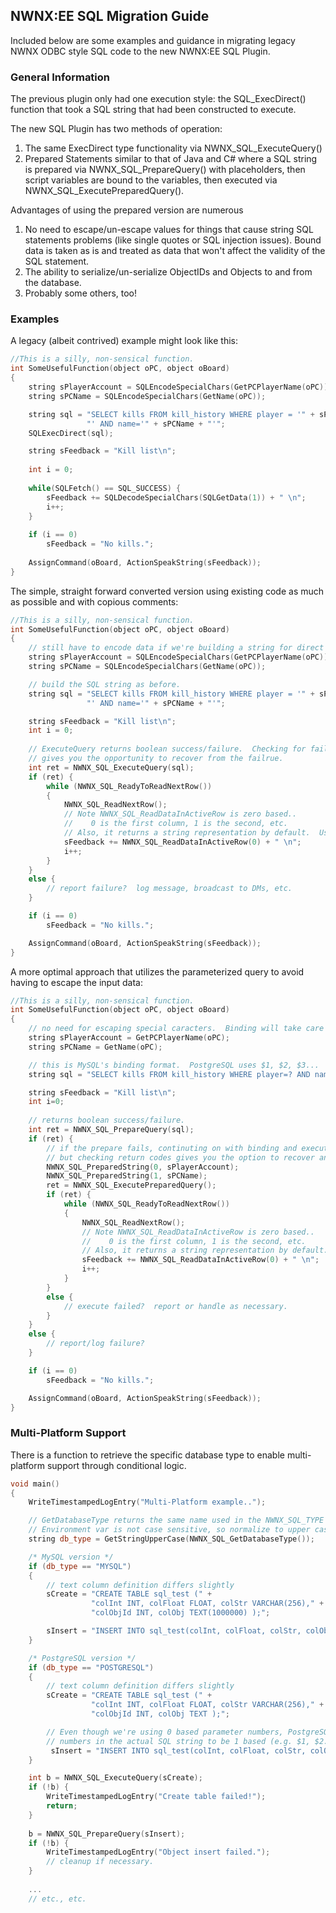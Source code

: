 ## NWNX:EE SQL Migration Guide

Included below are some examples and guidance in migrating legacy NWNX ODBC style SQL code to the new NWNX:EE SQL Plugin.

### General Information

The previous plugin only had one execution style:  the SQL_ExecDirect() function that took a SQL string that had been constructed to execute.

The new SQL Plugin has two methods of operation:

1.  The same ExecDirect type functionality via NWNX_SQL_ExecuteQuery()
2.  Prepared Statements similar to that of Java and C# where a SQL string is prepared via NWNX_SQL_PrepareQuery() with placeholders, then script variables are bound to the variables, then executed via NWNX_SQL_ExecutePreparedQuery().

Advantages of using the prepared version are numerous

1.  No need to escape/un-escape values for things that cause string SQL statements problems (like single quotes or SQL injection issues).  Bound data is taken as is and treated as data that won't affect the validity of the SQL statement.
2.  The ability to serialize/un-serialize ObjectIDs and Objects to and from the database.
3.  Probably some others, too!

### Examples

A legacy (albeit contrived) example might look like this:

```cpp
//This is a silly, non-sensical function.
int SomeUsefulFunction(object oPC, object oBoard)
{
    string sPlayerAccount = SQLEncodeSpecialChars(GetPCPlayerName(oPC));
    string sPCName = SQLEncodeSpecialChars(GetName(oPC));

    string sql = "SELECT kills FROM kill_history WHERE player = '" + sPlayerAccount + 
                 "' AND name='" + sPCName + "'";
    SQLExecDirect(sql);

    string sFeedback = "Kill list\n";
    
    int i = 0;
    
    while(SQLFetch() == SQL_SUCCESS) {
        sFeedback += SQLDecodeSpecialChars(SQLGetData(1)) + " \n";
        i++;
    }
 
    if (i == 0) 
        sFeedback = "No kills.";
     
    AssignCommand(oBoard, ActionSpeakString(sFeedback));
}

```

The simple, straight forward converted version using existing code as much as possible and with copious comments:

```cpp
//This is a silly, non-sensical function.
int SomeUsefulFunction(object oPC, object oBoard)
{
    // still have to encode data if we're building a string for direct execution.
    string sPlayerAccount = SQLEncodeSpecialChars(GetPCPlayerName(oPC));
    string sPCName = SQLEncodeSpecialChars(GetName(oPC));

    // build the SQL string as before.
    string sql = "SELECT kills FROM kill_history WHERE player = '" + sPlayerAccount + 
                 "' AND name='" + sPCName + "'";

    string sFeedback = "Kill list\n";
    int i = 0;
    
    // ExecuteQuery returns boolean success/failure.  Checking for failure is optional, but 
    // gives you the opportunity to recover from the failrue.
    int ret = NWNX_SQL_ExecuteQuery(sql);
    if (ret) {
        while (NWNX_SQL_ReadyToReadNextRow())
        {
            NWNX_SQL_ReadNextRow();
            // Note NWNX_SQL_ReadDataInActiveRow is zero based..  
            //    0 is the first column, 1 is the second, etc.
            // Also, it returns a string representation by default.  Use StringToInt/Float as necessary.
            sFeedback += NWNX_SQL_ReadDataInActiveRow(0) + " \n";
            i++;
        }
    }
    else {
        // report failure?  log message, broadcast to DMs, etc.
    }

    if (i == 0) 
        sFeedback = "No kills.";

    AssignCommand(oBoard, ActionSpeakString(sFeedback));
}
```

A more optimal approach that utilizes the parameterized query to avoid having to escape the input data:

```cpp
//This is a silly, non-sensical function.
int SomeUsefulFunction(object oPC, object oBoard)
{
    // no need for escaping special caracters.  Binding will take care of that.
    string sPlayerAccount = GetPCPlayerName(oPC);
    string sPCName = GetName(oPC);

    // this is MySQL's binding format.  PostgreSQL uses $1, $2, $3...
    string sql = "SELECT kills FROM kill_history WHERE player=? AND name=?";

    string sFeedback = "Kill list\n";
    int i=0;
    
    // returns boolean success/failure.
    int ret = NWNX_SQL_PrepareQuery(sql);
    if (ret) {
        // if the prepare fails, continuting on with binding and execution should not cause a server abort
        // but checking return codes gives you the option to recover and/or report the failure.
        NWNX_SQL_PreparedString(0, sPlayerAccount);
        NWNX_SQL_PreparedString(1, sPCName);
        ret = NWNX_SQL_ExecutePreparedQuery();
        if (ret) {
            while (NWNX_SQL_ReadyToReadNextRow())
            {
                NWNX_SQL_ReadNextRow();
                // Note NWNX_SQL_ReadDataInActiveRow is zero based..  
                //    0 is the first column, 1 is the second, etc.
                // Also, it returns a string representation by default.  Use StringToInt/Float as necessary.
                sFeedback += NWNX_SQL_ReadDataInActiveRow(0) + " \n";
                i++;
            }
        }
        else {
            // execute failed?  report or handle as necessary.
        }
    }
    else {
        // report/log failure?
    }

    if (i == 0) 
        sFeedback = "No kills.";

    AssignCommand(oBoard, ActionSpeakString(sFeedback));
}

```

### Multi-Platform Support

There is a function to retrieve the specific database type to enable multi-platform support through conditional logic.

```cpp
void main()
{
    WriteTimestampedLogEntry("Multi-Platform example..");

    // GetDatabaseType returns the same name used in the NWNX_SQL_TYPE environment variable.
    // Environment var is not case sensitive, so normalize to upper case.
    string db_type = GetStringUpperCase(NWNX_SQL_GetDatabaseType());

    /* MySQL version */
    if (db_type == "MYSQL")
    {
        // text column definition differs slightly
        sCreate = "CREATE TABLE sql_test (" +
                  "colInt INT, colFloat FLOAT, colStr VARCHAR(256)," +
                  "colObjId INT, colObj TEXT(1000000) );";

        sInsert = "INSERT INTO sql_test(colInt, colFloat, colStr, colObjId, colObj) VALUES(?, ?, ?, ?, ?)";
    }

    /* PostgreSQL version */
    if (db_type == "POSTGRESQL")
    {
        // text column definition differs slightly
        sCreate = "CREATE TABLE sql_test (" +
                  "colInt INT, colFloat FLOAT, colStr VARCHAR(256)," +
                  "colObjId INT, colObj TEXT );";

        // Even though we're using 0 based parameter numbers, PostgreSQL requires the parameter
        // numbers in the actual SQL string to be 1 based (e.g. $1, $2...  not $0, $1... )
         sInsert = "INSERT INTO sql_test(colInt, colFloat, colStr, colObjId, colObj) VALUES($1, $2, $3, $4, $5)";
    }

    int b = NWNX_SQL_ExecuteQuery(sCreate);
    if (!b) {
        WriteTimestampedLogEntry("Create table failed!");
        return;
    }
    
    b = NWNX_SQL_PrepareQuery(sInsert);
    if (!b) {
        WriteTimestampedLogEntry("Object insert failed.");
        // cleanup if necessary.
    }
    
    ...
    // etc., etc.
    

```